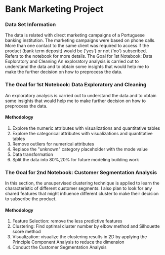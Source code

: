 # Bank Marketing Project
### Data Set Information
The data is related with direct marketing campaigns of a Portuguese banking institution. The marketing campaigns were based on phone calls. More than one contact to the same client was required to access if the product (bank term deposit) would be ('yes') or not ('no') subscribed. Refers to the notebook for more details.
The Goal for 1st Notebook: Data Exploratory and Cleaning
An exploratory analysis is carried out to understand the data and to obtain some insights that would help me to make the further decision on how to preprocess the data.

### The Goal for 1st Notebook: Data Exploratory and Cleaning
An exploratory analysis is carried out to understand the data and to obtain some insights that would help me to make further decision on how to preprocess the data.

#### Methodology
1.	Explore the numeric attributes with visualizations and quantitative tables
2.	Explore the categorical attributes with visualizations and quantitative tables
3.	Remove outliers for numerical attributes
4.	Replace the "unknown" category placeholder with the mode value
5.	Data transformation
6.	Split the data into 80%,20% for future modeling building work

### The Goal for 2nd Notebook: Customer Segmentation Analysis
In this section, the unsupervised clustering technique is applied to learn the characteristic of different customer segments. I also plan to look for any shared features that might influence different cluster to make their decision to subscribe the product.

#### Methodology
1.	Feature Selection: remove the less predictive features
2.	Clustering: Find optimal cluster number by elbow method and Silhouette score method
3.	Visualization: visualize the clustering results in 2D by applying the Principle Component Analysis to reduce the dimension
4.	Conduct the Customer Segmentation Analysis




